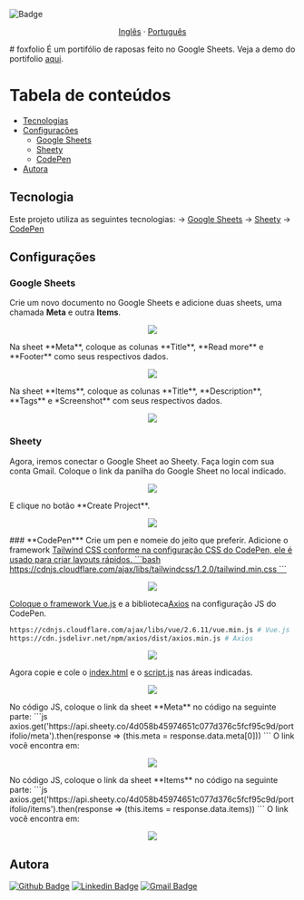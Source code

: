 ![Badge](https://img.shields.io/badge/license-MIT-brightgreen)
<p align="center">
    <a href="README-en.md">Inglês</a>
    ·
    <a href="README.md">Português</a>
 </p>
# foxfolio
É um portifólio de raposas feito no Google Sheets. Veja a demo do portifolio <a href="https://codepen.io/3salles/pen/BaKeNzE">aqui</a>.

Tabela de conteúdos
=================
<!--ts-->
   * [Tecnologias](#tecnologias)
   * [Configurações](#configurções)
      * [Google Sheets](#google-sheets)
      * [Sheety](#sheety)
      * [CodePen](#codepen)
   * [Autora](#autora)
<!--te-->
## **Tecnologia**
Este projeto utiliza as seguintes tecnologias:
-> <a href="https://www.google.com/sheets">Google Sheets</a>
-> <a href="https://sheety.co">Sheety</a>
-> <a href="https://codepen.io">CodePen</a>
## **Configurações**
### **Google Sheets**
Crie um novo documento no Google Sheets e adicione duas sheets, uma chamada **Meta** e outra **Items**.
<p align="center">
  <img src="https://github.com/3salles/foxfolio/blob/master/assets/sheets00.png">
</p>
Na sheet **Meta**, coloque as colunas **Title**, **Read more** e **Footer** como seus respectivos dados.
<p align="center">
  <img src="https://github.com/3salles/foxfolio/blob/master/assets/sheets01.png">
</p>
Na sheet **Items**, coloque as colunas **Title**, **Description**, **Tags** e *Screenshot** com seus respectivos dados.
<p align="center">
  <img src="https://github.com/3salles/foxfolio/blob/master/assets/sheet02.png">
</p>

### **Sheety**
Agora, iremos conectar o Google Sheet ao Sheety. Faça login com sua conta Gmail.
Coloque o link da panilha do Google Sheet no local indicado.
<p align="center">
  <img src="https://github.com/3salles/foxfolio/blob/master/assets/sheety00.png">
</p>
E clique no botão **Create Project**.
<p align="center">
  <img src="https://github.com/3salles/foxfolio/blob/master/assets/sheety01.png">
</p>
### **CodePen***
Crie um pen e nomeie do jeito que preferir. Adicione o framework <a href="https://tailwindcss.com">Tailwind CSS conforme na configuração CSS do CodePen, ele é usado para criar layouts rápidos.
```bash
https://cdnjs.cloudflare.com/ajax/libs/tailwindcss/1.2.0/tailwind.min.css
```
<p align="center">
  <img src="https://github.com/3salles/foxfolio/blob/master/assets/codepen00.png">
</p>

Coloque o framework <a href="https://vuejs.org">Vue.js</a> e a biblioteca<a href="https://github.com/axios/axios">Axios</a> na configuração JS do CodePen.
```bash
https://cdnjs.cloudflare.com/ajax/libs/vue/2.6.11/vue.min.js # Vue.js
https://cdn.jsdelivr.net/npm/axios/dist/axios.min.js # Axios
```
<p align="center">
  <img src="https://github.com/3salles/foxfolio/blob/master/assets/codepen01.png">
</p>
Agora copie e cole o <a href="https://github.com/3salles/foxfolio/blob/master/index.html">index.html</a> e o <a href="https://github.com/3salles/foxfolio/blob/master/script.js">script.js</a> nas áreas indicadas.
<p align="center">
  <img src="https://github.com/3salles/foxfolio/blob/master/assets/codepen02.png">
</p>
No código JS, coloque o link da sheet **Meta** no código na seguinte parte:
```js
axios.get('https://api.sheety.co/4d058b45974651c077d376c5fcf95c9d/portifolio/meta').then(response => (this.meta = response.data.meta[0]))
```
O link você encontra em:
<p align="center">
  <img src="https://github.com/3salles/foxfolio/blob/master/assets/sheety02.png">
</p>
No código JS, coloque o link da sheet **Items** no código na seguinte parte:
```js
axios.get('https://api.sheety.co/4d058b45974651c077d376c5fcf95c9d/portifolio/items').then(response => (this.items = response.data.items))
```
O link você encontra em:
<p align="center">
  <img src="https://github.com/3salles/foxfolio/blob/master/assets/sheety03.png">
</p>

## **Autora**
[![Github Badge](https://img.shields.io/badge/-Github-000?style=flat-square&logo=Github&logoColor=white&link=https://github.com/3salles)](https://github.com/3salles)
[![Linkedin Badge](https://img.shields.io/badge/-LinkedIn-blue?style=flat-square&logo=Linkedin&logoColor=white&link=https://www.linkedin.com/in/beatriz-salles-b701a31a6)](https://www.linkedin.com/in/beatriz-salles-b701a31a6/)
[![Gmail Badge](https://img.shields.io/badge/-Gmail-c14438?style=flat-square&logo=Gmail&logoColor=white&link=mailto:beatrizsallesss@gmail.com)](mailto:beatrizsallesss@gmail.com)
